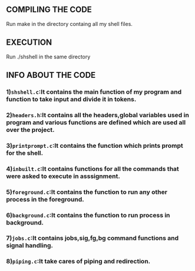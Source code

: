 ## COMPILING THE CODE
Run make in the directory containg all my shell files.
## EXECUTION
Run ./shshell in the same directory
## INFO ABOUT THE CODE
### 1)`shshell.c`:It contains the main function of my program and function to take input and divide it in tokens.
### 2)`headers.h`:It contains all the headers,global variables used in program and various functions are defined which are used all over the project.
### 3)`printprompt.c`:It contains the function which prints prompt for the shell.
### 4)`inbuilt.c`:It contains functions for all the commands that were asked to execute in asssignment.
### 5)`foreground.c`:It contains the function to run any other process in the foreground.
### 6)`background.c`:It contains the function to run process in background.
### 7)`jobs.c`:It contains jobs,sig,fg,bg command functions and signal handling.
### 8)`piping.c`:It take cares of piping and redirection.
